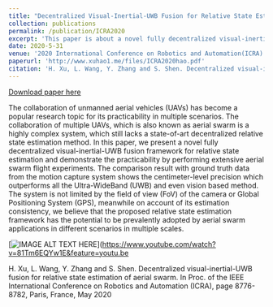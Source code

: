 ```yaml
---
title: "Decentralized Visual-Inertial-UWB Fusion for Relative State Estimation of Aerial Swarm"
collection: publications
permalink: /publication/ICRA2020
excerpt: 'This paper is about a novel fully decentralized visual-inertial-UWB fusion framework for relative state estimation and demonstrate the practicability by performing extensive aerial swarm flight experiments.'
date: 2020-5-31
venue: '2020 International Conference on Robotics and Automation(ICRA) 2020'
paperurl: 'http://www.xuhao1.me/files/ICRA2020hao.pdf'
citation: 'H. Xu, L. Wang, Y. Zhang and S. Shen. Decentralized visual-inertial-UWB fusion for relative state estimation of aerial swarm. In Proc. of the IEEE International Conference on Robotics and Automation (ICRA), page 8776-8782, Paris, France, May 2020'
---
```


[Download paper here](http://www.xuhao1.me/files/ICRA2020hao.pdf) 

The collaboration of unmanned aerial vehicles (UAVs) has become a popular research topic for its practicability in multiple scenarios. The collaboration of multiple UAVs, which is also known as aerial swarm is a highly complex system, which still lacks a state-of-art decentralized relative state estimation method. In this paper, we present a novel fully decentralized visual-inertial-UWB fusion framework for relative state estimation and demonstrate the practicability by performing extensive aerial swarm flight experiments. The comparison result with ground truth data from the motion capture system shows the centimeter-level precision which outperforms all the Ultra-WideBand (UWB) and even vision based method. The system is not limited by the field of view (FoV) of the camera or Global Positioning System (GPS), meanwhile on account of its estimation consistency, we believe that the proposed relative state estimation framework has the potential to be prevalently adopted by aerial swarm applications in different scenarios in multiple scales.

[![IMAGE ALT TEXT HERE](https://img.youtube.com/vi/81Tm6EQYw1E/0.jpg)](https://www.youtube.com/watch?v=81Tm6EQYw1E&feature=youtu.be

H. Xu, L. Wang, Y. Zhang and S. Shen. Decentralized visual-inertial-UWB fusion for relative state estimation of aerial swarm. In Proc. of the IEEE International Conference on Robotics and Automation (ICRA), page 8776-8782, Paris, France, May 2020
